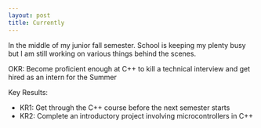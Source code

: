 ```yaml
---
layout: post
title: Currently
---
```

In the middle of my junior fall semester. School is keeping my plenty busy but I am still working on various things behind the scenes.

OKR: Become proficient enough at C++ to kill a technical interview and get hired as an intern for the Summer

Key Results:
- KR1: Get through the C++ course before the next semester starts
- KR2: Complete an introductory project involving microcontrollers in C++


